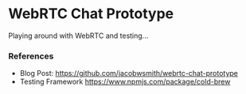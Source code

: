 # WebRTC Chat Prototype

Playing around with WebRTC and testing...

### References
- Blog Post: https://github.com/jacobwsmith/webrtc-chat-prototype
- Testing Framework https://www.npmjs.com/package/cold-brew